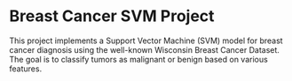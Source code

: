 # Breast Cancer SVM Project

This project implements a Support Vector Machine (SVM) model for breast cancer diagnosis using the well-known Wisconsin Breast Cancer Dataset. The goal is to classify tumors as malignant or benign based on various features.

